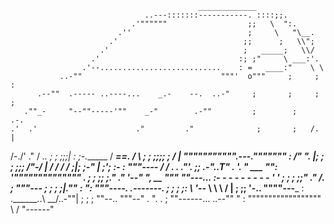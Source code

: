 
                                              _____________
                                  ..---:::::::-----------. ::::;;.
                               .'""""""                  ;;   \  ":.
                            .''                          ;     \   "\__.
                          .'                            ;;      ;   \\";
                        .'                              ;   _____;   \\/
                      .'                               :; ;"     \ ___:'.
                    .'--...........................    : =   ____:"    \ \
               ..-""                               """'  o"""     ;     ; :
          .--""  .----- ..----...    _.-    --.  ..-"     ;       ;     ; ;
       .""_-     "--""-----'""    _-"        .-""         ;        ;    .-.
    .'  .'                      ."         ."              ;       ;   /. |
   /-./'                      ."          /           _..  ;       ;   ;;;|
  :  ;-.______               /       _________==.    /_  \ ;       ;   ;;;;
  ;  / |      """"""""""".---."""""""          :    /" ". |;       ; _; ;;;
 /"-/  |                /   /                  /   /     ;|;      ;-" | ;';
:-  :   """----______  /   /              ____.   .  ."'. ;;   .-"..T"   .
'. "  ___            "":   '""""""""""""""    .   ; ;    ;; ;." ."   '--"
 ",   __ """  ""---... :- - - - - - - - - ' '  ; ;  ;    ;;"  ."
  /. ;  """---___                             ;  ; ;     ;|.""
 :  ":           """----.    .-------.       ;   ; ;     ;:
  \  '--__               \   \        \     /    | ;     ;;
   '-..   """"---___      :   .______..\ __/..-""|  ;   ; ;
       ""--..       """--"                     .   ". . ;
             ""------...                  ..--""      " :
                        """"""""""""""""""    \        /
                                               "------"
